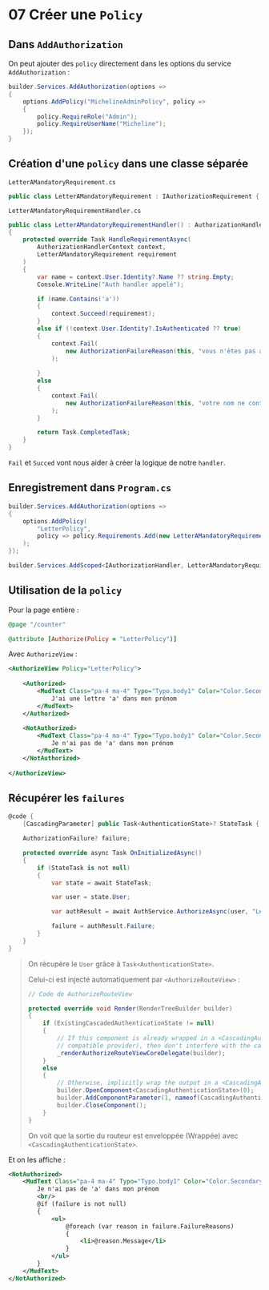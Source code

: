 # 07 Créer une `Policy`

## Dans `AddAuthorization`

On peut ajouter des `policy` directement dans les options du service `AddAuthorization` :

```cs
builder.Services.AddAuthorization(options =>
{
    options.AddPolicy("MichelineAdminPolicy", policy =>
    {
        policy.RequireRole("Admin");
        policy.RequireUserName("Micheline");
    });
}
```



## Création d'une `policy` dans une classe séparée

`LetterAMandatoryRequirement.cs`

```cs
public class LetterAMandatoryRequirement : IAuthorizationRequirement { }
```

`LetterAMandatoryRequirementHandler.cs`

```cs
public class LetterAMandatoryRequirementHandler() : AuthorizationHandler<LetterAMandatoryRequirement>
{
    protected override Task HandleRequirementAsync(
        AuthorizationHandlerContext context, 
        LetterAMandatoryRequirement requirement
    )
    {
        var name = context.User.Identity?.Name ?? string.Empty;
        Console.WriteLine("Auth handler appelé");

        if (name.Contains('a'))
        {
            context.Succeed(requirement);
        }
        else if (!context.User.Identity?.IsAuthenticated ?? true)
        {
            context.Fail(
                new AuthorizationFailureReason(this, "vous n'êtes pas authentifié")
            );
            
        }
        else
        {
            context.Fail(
                new AuthorizationFailureReason(this, "votre nom ne contient pas de 'a'")
            );
        }

        return Task.CompletedTask;
    }
}
```

`Fail` et `Succed` vont nous aider à créer la logique de notre `handler`.



## Enregistrement dans `Program.cs`

```cs
builder.Services.AddAuthorization(options =>
{
    options.AddPolicy(
        "LetterPolicy",
        policy => policy.Requirements.Add(new LetterAMandatoryRequirement())
    );  
});

builder.Services.AddScoped<IAuthorizationHandler, LetterAMandatoryRequirementHandler>();
```



## Utilisation de la `policy`

Pour la page entière :

```ruby
@page "/counter"

@attribute [Authorize(Policy = "LetterPolicy")]
```

Avec `AuthorizeView` :

```xml
<AuthorizeView Policy="LetterPolicy">
    
    <Authorized>
        <MudText Class="pa-4 ma-4" Typo="Typo.body1" Color="Color.Secondary">
            J'ai une lettre 'a' dans mon prénom
        </MudText>
    </Authorized>
    
    <NotAuthorized>
        <MudText Class="pa-4 ma-4" Typo="Typo.body1" Color="Color.Secondary">
            Je n'ai pas de 'a' dans mon prénom
        </MudText>
    </NotAuthorized>
    
</AuthorizeView>
```



## Récupérer les `failures`

```cs
@code {
    [CascadingParameter] public Task<AuthenticationState>? StateTask { get; set; }

    AuthorizationFailure? failure;

    protected override async Task OnInitializedAsync()
    {
        if (StateTask is not null)
        {
            var state = await StateTask;

            var user = state.User;

            var authResult = await AuthService.AuthorizeAsync(user, "LetterPolicy");

            failure = authResult.Failure;
        }
    }
}
```

> On récupère le `User` grâce à `Task<AuthenticationState>`.
>
> Celui-ci est injecté automatiquement par `<AuthorizeRouteView>` :
> ```cs
> // Code de AuthorizeRouteView
> 
> protected override void Render(RenderTreeBuilder builder)
> {
>     if (ExistingCascadedAuthenticationState != null)
>     {
>         // If this component is already wrapped in a <CascadingAuthenticationState> (or another
>         // compatible provider), then don't interfere with the cascaded authentication state.
>         _renderAuthorizeRouteViewCoreDelegate(builder);
>     }
>     else
>     {
>         // Otherwise, implicitly wrap the output in a <CascadingAuthenticationState>
>         builder.OpenComponent<CascadingAuthenticationState>(0);
>         builder.AddComponentParameter(1, nameof(CascadingAuthenticationState.ChildContent), _renderAuthorizeRouteViewCoreDelegate);
>         builder.CloseComponent();
>     }
> }
> ```
>
> On voit que la sortie du routeur est enveloppée (Wrappée) avec `<CascadingAuthenticationState>`.

Et on les affiche :

```xml
<NotAuthorized>
    <MudText Class="pa-4 ma-4" Typo="Typo.body1" Color="Color.Secondary">
        Je n'ai pas de 'a' dans mon prénom
        <br/>
        @if (failure is not null)
        {
            <ul>
                @foreach (var reason in failure.FailureReasons)
                {
                    <li>@reason.Message</li>
                }
            </ul>
        }
    </MudText>
</NotAuthorized>
```

